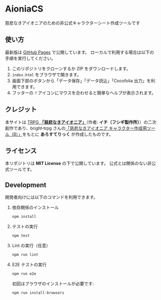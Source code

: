 # AioniaCS
慈悲なきアイオニアのための非公式キャラクターシート作成ツールです

## 使い方

最新版は [GitHub Pages](https://ktakahiro1729.github.io/AioniaCS/) で公開しています。
ローカルで利用する場合は以下の手順を実行してください。

1. このリポジトリをクローンするか ZIP をダウンロードします。
2. `index.html` をブラウザで開きます。
3. 画面下部のボタンから「データ保存」「データ読込」「Cocofolia 出力」を利用できます。
4. フッターの `?` アイコンにマウスを合わせると簡単なヘルプが表示されます。

## クレジット

本サイトは [TRPG **「慈悲なきアイオニア」**](https://www.aioniatrpg.com/)（作者: **イチ（フシギ製作所）**）の二次創作であり、bright‑trpg さんの[「慈悲なきアイオニア キャラクター作成用ツール（β）」](https://bright-trpg.github.io/aionia_character_maker/)をもとに **あろすてりっく** が作成したものです。

## ライセンス

本リポジトリは **MIT License** の下で公開しています。
公式とは関係のない非公式ツールです。

## Development

開発者向けには以下のコマンドを利用できます。

1. 依存関係のインストール
   ```bash
   npm install
   ```
2. テストの実行
   ```bash
   npm test
   ```
3. Lint の実行（任意）
   ```bash
   npm run lint
   ```
4. E2E テストの実行
   ```bash
   npm run e2e
   ```
   初回はブラウザのインストールが必要です:
   ```bash
   npm run install-browsers
   ```

